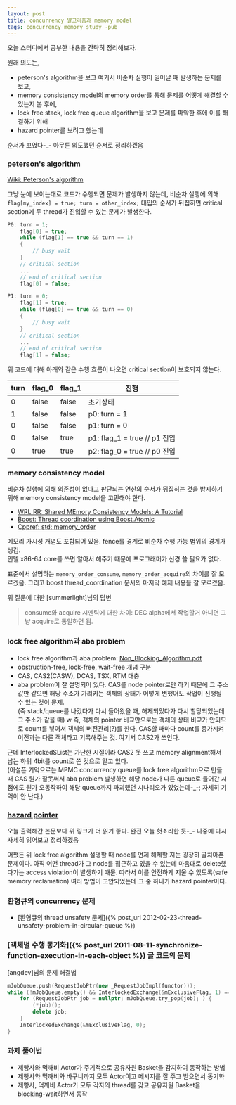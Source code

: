 ```yaml
---
layout: post
title: concurrency 알고리즘과 memory model
tags: concurrency memory study -pub
---
```


오늘 스터디에서 공부한 내용을 간략히 정리해보자.

원래 의도는,

* peterson's algorithm을 보고 여기서 비순차 실행이 일어날 때 발생하는 문제를 보고,
* memory consistency model의 memory order를 통해 문제를 어떻게 해결할 수 있는지 본 후에,
* lock free stack, lock free queue algorithm을 보고 문제를 파악한 후에 이를 해결하기 위해
* hazard pointer를 보려고 했는데

순서가 꼬였다-_-
아무튼 의도했던 순서로 정리하겠음

### peterson's algorithm ###

[Wiki: Peterson's algorithm](https://en.wikipedia.org/wiki/Peterson's_algorithm)

그냥 눈에 보이는대로 코드가 수행되면 문제가 발생하지 않는데, 비순차 실행에 의해 `flag[my_index] = true; turn = other_index;` 대입의 순서가 뒤집히면 critical section에 두 thread가 진입할 수 있는 문제가 발생한다.

```cpp
P0: turn = 1;
    flag[0] = true;
    while (flag[1] == true && turn == 1)
    {
        // busy wait
    }
    // critical section
    ...
    // end of critical section
    flag[0] = false;

P1: turn = 0;
    flag[1] = true;
    while (flag[0] == true && turn == 0)
    {
        // busy wait
    }
    // critical section
    ...
    // end of critical section
    flag[1] = false;
```

위 코드에 대해 아래와 같은 수행 흐름이 나오면 critical section이 보호되지 않는다.

| turn 	| flag_0 	| flag_1 	| 진행                       	|
|------	|--------	|--------	|----------------------------	|
| 0    	| false  	| false  	| 초기상태                    	|
| 1    	| false  	| false  	| p0: turn = 1               	|
| 0    	| false  	| false  	| p1: turn = 0               	|
| 0    	| false  	| true   	| p1: flag_1 = true // p1 진입 	|
| 0    	| true   	| true   	| p2: flag_0 = true // p0 진입 	|

### memory consistency model ###

비순차 실행에 의해 의존성이 없다고 판단되는 연산의 순서가 뒤집히는 것을 방지하기 위해 memory consistency model을 고민해야 한다.

* [WRL RR: Shared MEmory Consistency Models: A Tutorial](https://www.hpl.hp.com/techreports/Compaq-DEC/WRL-95-7.pdf)
* [Boost: Thread coordination using Boost.Atomic](https://www.boost.org/doc/libs/release/doc/html/atomic/thread_coordination.html)
* [Cppref: std::memory_order](https://en.cppreference.com/w/cpp/atomic/memory_order)

메모리 가시성 개념도 포함되어 있음. fence를 경계로 비순차 수행 가능 범위의 경계가 생김.  
인텔 x86-64 core를 쓰면 알아서 해주기 때문에 프로그래머가 신경 쓸 필요가 없다.

표준에서 설명하는 `memory_order_consume`, `memory_order_acquire`의 차이를 잘 모르겠음.
그리고 boost thread_coordination 문서의 마지막 예제 내용을 잘 모르겠음.

위 질문에 대한 [summerlight]님의 답변

> consume와 acquire 시멘틱에 대한 차이: DEC alpha에서 작업할거 아니면 그냥 acquire로 통일하면 됨.


### lock free algorithm과 aba problem ###

* lock free algorithm과 aba problem: [Non_Blocking_Algorithm.pdf](https://sites.google.com/site/doc4code/Non-Blocking%20Algorithm.pdf)
* obstruction-free, lock-free, wait-free 개념 구분
* CAS, CAS2(CASW), DCAS, TSX, RTM 대충
* aba problem이 잘 설명되어 있다. CAS를 node pointer로만 하기 때문에 그 주소값만 같으면 해당 주소가 가리키는 객체의 상태가 어떻게 변했어도 작업이 진행될 수 있는 것이 문제.  
  (즉 stack/queue를 나갔다가 다시 들어왔을 때, 해제되었다가 다시 할당되었는데 그 주소가 같을 때)
w
즉, 객체의 pointer 비교만으로는 객체의 상태 비교가 안되므로 count를 넣어서 객체의 버전관리(?)를 한다. CAS할 때마다 count를 증가시켜 이전과는 다른 객체라고 기록해주는 것. 여기서 CAS2가 쓰인다.

근데 InterlockedSList는 가난한 시절이라 CAS2 못 쓰고 memory alignment해서 남는 하위 4bit를 count로 쓴 것으로 알고 있다.  
(어설픈 기억으로는 MPMC concurrency queue를 lock free algorithm으로 만들 때 CAS 뭔가 잘못써서 aba problem 발생하면 해당 node가 다른 queue로 들어간 시점에도 뭔가 오동작하여 해당 queue까지 파괴했던 시나리오가 있었는데-_-; 자세히 기억이 안 난다.)

### [hazard pointer](https://www.drdobbs.com/lock-free-data-structures-with-hazard-po/184401890) ###

오늘 출력해간 논문보다 위 링크가 더 읽기 좋다. 완전 오늘 헛소리한 듯-_- 나중에 다시 자세히 읽어보고 정리하겠음

어쨌든 위 lock free algorithm 설명할 때 node를 언제 해제할 지는 굉장히 골치아픈 문제이다. 아직 어떤 thread가 그 node를 접근하고 있을 수 있는데 마음대로 delete했다가는 access violation이 발생하기 때문. 따라서 이를 안전하게 지울 수 있도록(safe memory reclamation) 여러 방법이 고안되었는데 그 중 하나가 hazard pointer이다.

### 환형큐의 concurrency 문제 ###

* [환형큐의 thread unsafety 문제]({% post_url 2012-02-23-thread-unsafety-problem-in-circular-queue %})

### [객체별 수행 동기화]({% post_url 2011-08-11-synchronize-function-execution-in-each-object %}) 글 코드의 문제 ###

[angdev]님의 문제 해결법

```cpp
mJobQueue.push(RequestJobPtr(new _RequestJobImpl(functor)));
while (!mJobQueue.empty() && InterlockedExchange(&mExclusiveFlag, 1) == 0) {
    for (RequestJobPtr job = nullptr; mJobQueue.try_pop(job); ) {
        (*job)();
        delete job;
    }
    InterlockedExchange(&mExclusiveFlag, 0);
}
```

### 과제 풀이법 ###

* 제빵사와 먹깨비 Actor가 주기적으로 공유자원 Basket을 감지하여 동작하는 방법
* 제빵사와 먹깨비와 바구니까지 모두 Actor이고 메시지를 잘 주고 받으면서 동기화
* 제빵사, 먹깨비 Actor가 모두 각자의 thread를 갖고 공유자원 Basket을 blocking-wait하면서 동작
